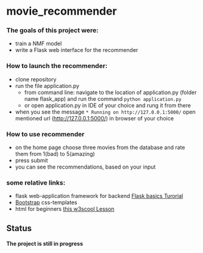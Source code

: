 
# movie_recommender

### The goals of this project were:
- train a NMF model
- write a Flask web interface for the recommender

### How to launch the recommender:
- clone repository
- run the file application.py
  - from command line: navigate to the location of application.py (folder name flask_app) and run the command ```python application.py```
  - or open application.py in IDE of your choice and rung it from there
- when you see the message ```* Running on http://127.0.0.1:5000/``` open mentioned url (http://127.0.0.1:5000/) in browser of your choice

### How to use recommender
- on the home page choose three movies from the database and rate them from 1(bad) to 5(amazing)
- press submit
- you can see the recommendations, based on your input

### some relative links:

- flask web-application framework for backend [Flask basics Turorial](https://www.tutorialspoint.com/flask/index.htm)
-  [Bootstrap](https://getbootstrap.com/) css-templates
- html for beginners [this w3scool Lesson](https://www.w3schools.com/html/default.asp)
## Status
#### The project is still in progress